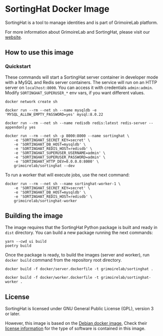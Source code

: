 # SortingHat Docker Image

SortingHat is a tool to manage identities and is part of GrimoireLab
platform.

For more information about GrimoireLab and SortingHat, please visit
our [website](https://chaoss.github.io/grimoirelab/).


## How to use this image

### Quickstart 

These commands will start a SortingHat server container in developer mode
with a MySQL and Redis server containers. The service will run on an HTTP
server on `localhost:8000`. You can access it with credentials `admin:admin`.
Modify `SORTINGHAT_SUPERUSER_*` env vars, if you want different values.

```
docker network create sh
```

```
docker run --rm --net sh --name mysqldb -e 'MYSQL_ALLOW_EMPTY_PASSWORD=yes' mysql:8.0.22
```

```
docker run --rm --net sh --name redisdb redis:latest redis-server --appendonly yes
```

```
docker run --rm --net sh -p 8000:8000 --name sortinghat \
    -e 'SORTINGHAT_SECRET_KEY=secret' \
    -e 'SORTINGHAT_DB_HOST=mysqldb' \
    -e 'SORTINGHAT_REDIS_HOST=redisdb' \
    -e 'SORTINGHAT_SUPERUSER_USERNAME=admin' \
    -e 'SORTINGHAT_SUPERUSER_PASSWORD=admin' \
    -e 'SORTINGHAT_HTTP_DEV=0.0.0.0:8000' \
    grimoirelab/sortinghat --dev
```

To run a worker that will execute jobs, use the next command:

```
docker run --rm --net sh --name sortinghat-worker-1 \
    -e 'SORTINGHAT_SECRET_KEY=secret' \
    -e 'SORTINGHAT_DB_HOST=mysqldb' \
    -e 'SORTINGHAT_REDIS_HOST=redisdb' \
    grimoirelab/sortinghat-worker
```


## Building the image

The image requires that the SortingHat Python package is built and ready
in `dist` directory. You can build a new package running the next commands:

```
yarn --cwd ui build
poetry build
```

Once the package is ready, to build the images (server and worker),
run `docker build` command from the repository root directory.

```
docker build -f docker/server.dockerfile -t grimoirelab/sortinghat .
```
```
docker build -f docker/worker.dockerfile -t grimoirelab/sortinghat-worker .
```


## License

SortingHat is licensed under GNU General Public License (GPL), version 3
or later.

However, this image is based on the [Debian docker image](https://hub.docker.com/_/debian),
Check their [license information](https://www.debian.org/social_contract#guidelines)
for the type of software is contained in this image.
